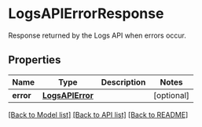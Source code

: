 # LogsAPIErrorResponse

Response returned by the Logs API when errors occur.
## Properties
Name | Type | Description | Notes
------------ | ------------- | ------------- | -------------
**error** | [**LogsAPIError**](LogsAPIError.md) |  | [optional] 

[[Back to Model list]](README.md#documentation-for-models) [[Back to API list]](README.md#documentation-for-api-endpoints) [[Back to README]](README.md)


